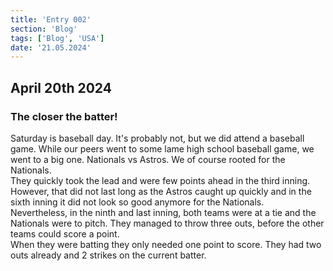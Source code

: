 ```yaml
---
title: 'Entry 002'
section: 'Blog'
tags: ['Blog', 'USA']
date: '21.05.2024'
---
```


## April 20th 2024

### The closer the batter!

Saturday is baseball day. It's probably not, but we did attend a baseball game.
While our peers went to some lame high school baseball game, we went to a big
one. Nationals vs Astros. We of course rooted for the Nationals.  
They quickly took the lead and were few points ahead in the third inning.  
However, that did not last long as the Astros caught up quickly and in the sixth
inning it did not look so good anymore for the Nationals.  
Nevertheless, in the ninth and last inning, both teams were at a tie and the
Nationals were to pitch. They managed to throw three outs, before the other
teams could score a point.  
When they were batting they only needed one point to score. They had two outs
already and 2 strikes on the current batter.
